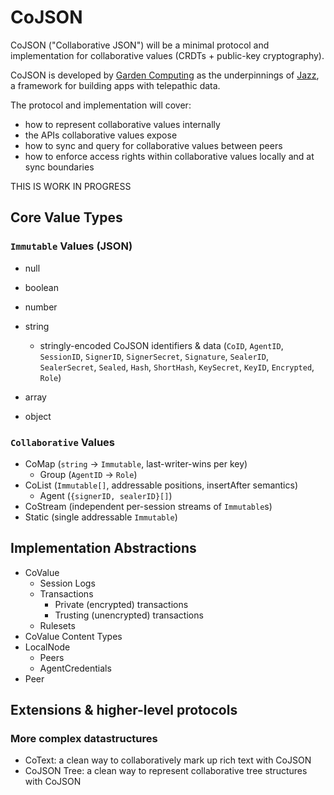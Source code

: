 # CoJSON

CoJSON ("Collaborative JSON") will be a minimal protocol and implementation for collaborative values (CRDTs + public-key cryptography).

CoJSON is developed by [Garden Computing](https://gcmp.io) as the underpinnings of [Jazz](https://jazz.tools), a framework for building apps with telepathic data.

The protocol and implementation will cover:

- how to represent collaborative values internally
- the APIs collaborative values expose
- how to sync and query for collaborative values between peers
- how to enforce access rights within collaborative values locally and at sync boundaries

THIS IS WORK IN PROGRESS

## Core Value Types

### `Immutable` Values (JSON)
- null
- boolean
- number
- string
  - stringly-encoded CoJSON identifiers & data (`CoID`, `AgentID`, `SessionID`, `SignerID`, `SignerSecret`, `Signature`, `SealerID`, `SealerSecret`, `Sealed`, `Hash`, `ShortHash`, `KeySecret`, `KeyID`, `Encrypted`, `Role`)

- array
- object

### `Collaborative` Values
- CoMap (`string` → `Immutable`, last-writer-wins per key)
  - Group (`AgentID` → `Role`)
- CoList (`Immutable[]`, addressable positions, insertAfter semantics)
  - Agent (`{signerID, sealerID}[]`)
- CoStream (independent per-session streams of `Immutable`s)
- Static (single addressable `Immutable`)

## Implementation Abstractions
- CoValue
  - Session Logs
  - Transactions
    - Private (encrypted) transactions
    - Trusting (unencrypted) transactions
  - Rulesets
- CoValue Content Types
- LocalNode
  - Peers
  - AgentCredentials
- Peer

## Extensions & higher-level protocols

### More complex datastructures
- CoText: a clean way to collaboratively mark up rich text with CoJSON
- CoJSON Tree: a clean way to represent collaborative tree structures with CoJSON